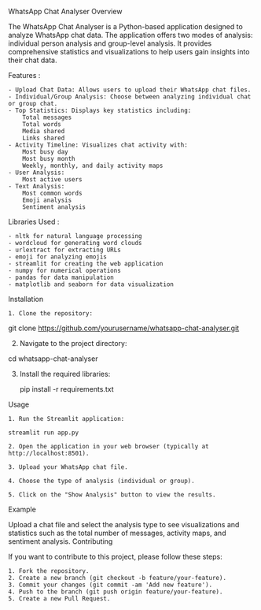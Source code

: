 WhatsApp Chat Analyser
Overview

The WhatsApp Chat Analyser is a Python-based application designed to analyze WhatsApp chat data. The application offers two modes of analysis: individual person analysis and group-level analysis. It provides comprehensive statistics and visualizations to help users gain insights into their chat data.

Features :

    - Upload Chat Data: Allows users to upload their WhatsApp chat files.
    - Individual/Group Analysis: Choose between analyzing individual chat or group chat.
    - Top Statistics: Displays key statistics including:
        Total messages
        Total words
        Media shared
        Links shared
    - Activity Timeline: Visualizes chat activity with:
        Most busy day
        Most busy month
        Weekly, monthly, and daily activity maps
    - User Analysis:
        Most active users
    - Text Analysis:
        Most common words
        Emoji analysis
        Sentiment analysis

Libraries Used :

    - nltk for natural language processing
    - wordcloud for generating word clouds
    - urlextract for extracting URLs
    - emoji for analyzing emojis
    - streamlit for creating the web application
    - numpy for numerical operations
    - pandas for data manipulation
    - matplotlib and seaborn for data visualization

Installation

    1. Clone the repository:

git clone https://github.com/yourusername/whatsapp-chat-analyser.git

2. Navigate to the project directory:

cd whatsapp-chat-analyser

3. Install the required libraries:

    pip install -r requirements.txt

Usage

    1. Run the Streamlit application:

    streamlit run app.py

    2. Open the application in your web browser (typically at http://localhost:8501).

    3. Upload your WhatsApp chat file.

    4. Choose the type of analysis (individual or group).

    5. Click on the "Show Analysis" button to view the results.

Example

Upload a chat file and select the analysis type to see visualizations and statistics such as the total number of messages, activity maps, and sentiment analysis.
Contributing

If you want to contribute to this project, please follow these steps:

    1. Fork the repository.
    2. Create a new branch (git checkout -b feature/your-feature).
    3. Commit your changes (git commit -am 'Add new feature').
    4. Push to the branch (git push origin feature/your-feature).
    5. Create a new Pull Request.
